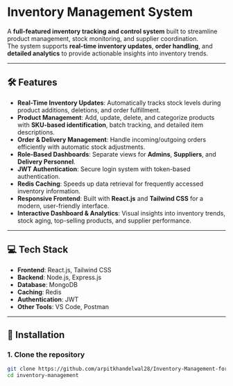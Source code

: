 # Inventory Management System

A **full-featured inventory tracking and control system** built to streamline product management, stock monitoring, and supplier coordination.  
The system supports **real-time inventory updates**, **order handling**, and **detailed analytics** to provide actionable insights into inventory trends.

---

## 🛠️ Features

- **Real-Time Inventory Updates**: Automatically tracks stock levels during product additions, deletions, and order fulfillment.  
- **Product Management**: Add, update, delete, and categorize products with **SKU-based identification**, batch tracking, and detailed item descriptions.  
- **Order & Delivery Management**: Handle incoming/outgoing orders efficiently with automatic stock adjustments.  
- **Role-Based Dashboards**: Separate views for **Admins**, **Suppliers**, and **Delivery Personnel**.  
- **JWT Authentication**: Secure login system with token-based authentication.  
- **Redis Caching**: Speeds up data retrieval for frequently accessed inventory information.  
- **Responsive Frontend**: Built with **React.js** and **Tailwind CSS** for a modern, user-friendly interface.  
- **Interactive Dashboard & Analytics**: Visual insights into inventory trends, stock aging, top-selling products, and supplier performance.  

---

## 💻 Tech Stack

- **Frontend**: React.js, Tailwind CSS  
- **Backend**: Node.js, Express.js  
- **Database**: MongoDB  
- **Caching**: Redis  
- **Authentication**: JWT  
- **Other Tools**: VS Code, Postman  

---

## 🚀 Installation

### 1. Clone the repository
```bash
git clone https://github.com/arpitkhandelwal28/Inventory-Management-for-Buisness.git
cd inventory-management
